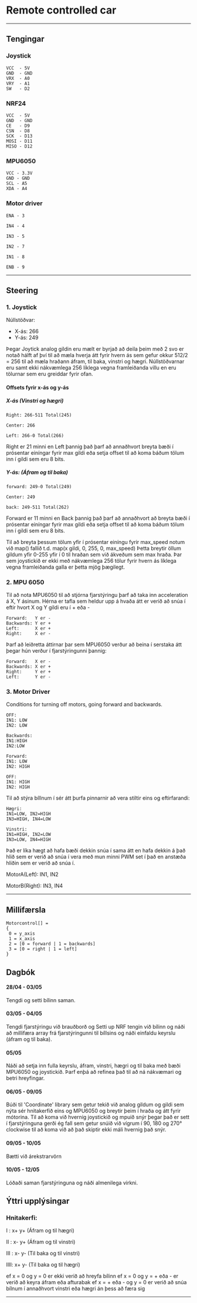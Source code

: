 # Remote controlled car

---

## Tengingar

### Joystick
```
VCC  - 5V
GND  - GND
VRX  - A0
VRY  - A1
SW   - D2
```

### NRF24
```
VCC  - 5V
GND  - GND
CE   - D9
CSN  - D8
SCK  - D13
MOSI - D11
MISO - D12
```

### MPU6050
```
VCC - 3.3V
GND - GND
SCL - A5
XDA - A4
```

### Motor driver
```
ENA - 3 

IN4 - 4

IN3 - 5

IN2 - 7

IN1 - 8

ENB - 9
```
---

## Steering

### 1. Joystick
Núllstöðvar:
- X-ás: 266 
- Y-ás: 249

Þegar Joytick analog gildin eru mælt er byrjað að deila þeim með 2 svo er notað hálft af því til að mæla hverja átt fyrir hvern ás sem gefur okkur 512/2 = 256 til að mæla hraðann áfram, til baka, vinstri og hægri. Núllstöðvarnar eru samt ekki nákvæmlega 256 líklega vegna framleiðanda villu en eru tölurnar sem eru greiddar fyrir ofan.

#### Offsets fyrir x-ás og y-ás

##### X-ás (Vinstri og hægri)
```
Right: 266-511 Total(245)

Center: 266

Left: 266-0 Total(266)
```
Right er 21 minni en Left þannig það þarf að annaðhvort breyta bæði í prósentar einíngar fyrir max gildi eða setja offset til að koma báðum tölum inn í gildi sem eru 8 bits.

##### Y-ás: (Áfram og til baka)
```
forward: 249-0 Total(249)

Center: 249

back: 249-511 Total(262)
```

Forward er 11 minni en Back þannig það þarf að annaðhvort að breyta bæði í prósentar einíngar fyrir max gildi eða setja offset til að koma báðum tölum inn í gildi sem eru 8 bits.

Til að breyta þessum tölum yfir í prósentar einíngu fyrir max_speed notum við map() fallið t.d. map(x gildi, 0, 255, 0, max_speed)
Þetta breytir öllum gildum yfir 0-255 yfir í 0 til hraðan sem við ákveðum sem max hraða. Þar sem joystickið er ekki með nákvæmlega 256 tölur fyrir hvern ás líklega vegna framleiðanda galla er þetta mjög þægilegt.

### 2. MPU 6050

Til að nota MPU6050 til að stjórna fjarstýringu þarf að taka inn acceleration á X, Y ásinum. 
Hérna er tafla sem heldur upp á hvaða átt er verið að snúa í eftir hvort X og Y gildi eru í + eða -
```
Forward:   Y er -
Backwards: Y er +
Left:      X er +
Right:     X er -
```
Þarf að leiðretta áttirnar þar sem MPU6050 verður að beina í serstaka átt þegar hún verður í fjarstýringunni þannig:
```
Forward:   X er -
Backwards: X er +
Right:     Y er +
Left:      Y er -
```

### 3. Motor Driver
Conditions for turning off motors, going forward and backwards.
```
OFF:
IN1: LOW
IN2: LOW

Backwards:
IN1:HIGH
IN2:LOW  

Forward:
IN1: LOW
IN2: HIGH

OFF:
IN1: HIGH
IN2: HIGH
```

Til að stýra bíllnum í sér átt þurfa pinnarnir að vera stiltir eins og eftirfarandi:
```
Hægri:
IN1=LOW, IN2=HIGH
IN3=HIGH, IN4=LOW

Vinstri:
IN1=HIGH, IN2=LOW
IN3=LOW, IN4=HIGH
```

Það er líka hægt að hafa bæði dekkin snúa í sama átt en hafa dekkin á það hlið sem er verið að snúa í vera með mun minni PWM set í það en anstæða hliðin sem er verið að snúa í.

MotorA(Left): IN1, IN2

MotorB(Right): IN3, IN4

---

## Millifærsla
```
Motorcontrol[] = 
{
 0 = y_axis
 1 = x_axis
 2 = [0 = forward | 1 = backwards]
 3 = [0 = right | 1 = left]
}
```

## Dagbók
#### 28/04 - 03/05
Tengdi og setti bílinn saman.

#### 03/05 - 04/05
Tengdi fjarstýringu við brauðborð og Setti up NRF tengin við bílinn og náði að millifæra array frá fjarstýringunni til bíllsins og náði einfaldu keyrslu (áfram og til baka).

#### 05/05
Náði að setja inn fulla keyrslu, áfram, vinstri, hægri og til baka með bæði MPU6050 og joystickið. Þarf enþá að refinea það til að ná nákvæmari og betri hreyfingar.

#### 06/05 - 09/05
Búði til 'Coordinate' library sem getur tekið við analog gildum og gildi sem nýta sér hnitakerfið eins og MPU6050 og breytir þeim í hraða og átt fyrir mótorina. Til að koma við hvernig joystickið og mpuið snýr þegar það er sett í fjarstýringuna gerði ég fall sem getur snúið við vígrum í 90, 180 og 270° clockwise til að koma við að það skiptir ekki máli hvernig það snýr.

#### 09/05 - 10/05
Bætti við árekstrarvörn

#### 10/05 - 12/05 
Lóðaði saman fjarstýringuna og náði almenilega virkni.

## Ýttri upplýsingar

### Hnitakerfi:

I   : x+ y+ (Áfram og til hægri)

II  : x- y+ (Áfram og til vinstri)

III : x- y- (Til baka og til vinstri)

IIII: x+ y- (Til baka og til hægri) 

ef x = 0 og y = 0 er ekki verið að hreyfa bílinn
ef x = 0 og y = + eða - er verið að keyra áfram eða afturabak
ef x = + eða - og y = 0 er verið að snúa bílnum í annaðhvort vinstri eða hægri án þess að færa sig

---
